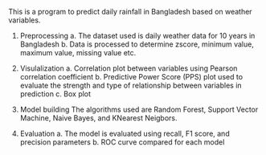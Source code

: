 This is a program to predict daily rainfall in Bangladesh based on weather variables.
1. Preprocessing
   a. The dataset used is daily weather data for 10 years in Bangladesh
   b. Data is processed to determine zscore, minimum value, maximum value, missing value etc.
   
3. Visulalization
   a. Correlation plot between variables using Pearson correlation coefficient
   b. Predictive Power Score (PPS) plot used to evaluate the strength and type of relationship between variables in prediction
   c. Box plot
   
5. Model building
   The algorithms used are Random Forest, Support Vector Machine, Naive Bayes, and KNearest Neigbors.

7. Evaluation
   a. The model is evaluated using recall, F1 score, and precision parameters
   b. ROC curve compared for each model
